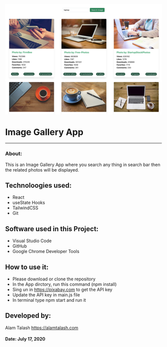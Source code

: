 <img src="./src/assets//images/image-gallary.jpg" width=700 align="middle" >

# Image Gallery App

---

### About:

This is an Image Gallery App where you search any thing in search bar then the related photos will be displayed.

## Technoloogies used:

- React
- useState Hooks
- TailwindCSS
- Git

## Software used in this Project:

- Visual Studio Code
- GitHub
- Google Chrome Developer Tools

## How to use it:

- Please download or clone the repository
- In the App dirctory, run this command (npm install)
- Sing un in https://pixabay.com to get the API key
- Update the API key in main.js file
- In terminal type npm start and run it

## Developed by:

Alam Talash
https://alamtalash.com

#### Date: July 17, 2020
